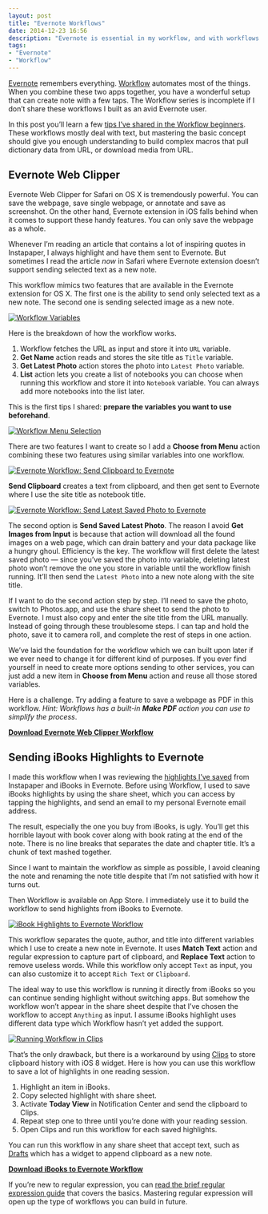 ```yaml
---
layout: post
title: "Evernote Workflows"
date: 2014-12-23 16:56
description: "Evernote is essential in my workflow, and with workflows I can customize how I want the note created easily from Safari and iBooks."
tags:
- "Evernote"
- "Workflow"
---
```


[Evernote](https://www.evernote.com/referral/Registration.action?uid=4069191&sig=f73fab7c71caeed669c2e9a2a93e4023 "Evernote - Sign Up") remembers everything. [Workflow](https://itunes.apple.com/us/app/workflow-powerful-automation/id915249334?mt=8&uo=4&at=11ld6n&ct=workflow+powerful+automation "Workflow: Powerful Automation Made Simple") automates most of the things. When you combine these two apps together, you have a wonderful setup that can create note with a few taps. The Workflow  series is incomplete if I don’t share these workflows I built as an avid Evernote user.

<!-- more -->

In this post you’ll learn a few [tips I’ve shared in the Workflow beginners](http://sayzlim.net/workflow-tips-beginners "Workflow Tips for Beginners - Sayz Lim"). These workflows mostly deal with text, but mastering the basic concept should give you enough understanding to build complex macros that pull dictionary data from URL, or download media from URL.

## Evernote Web Clipper

Evernote Web Clipper for Safari on OS X is tremendously powerful. You can save the webpage, save single webpage, or annotate and save as screenshot. On the other hand, Evernote extension in iOS falls behind when it comes to support these handy features. You can only save the webpage as a whole.

Whenever I’m reading an article that contains a lot of inspiring quotes in Instapaper, I always highlight and have them sent to Evernote. But sometimes I read the article *now* in Safari where Evernote extension doesn’t support sending selected text as a new note.

This workflow mimics two features that are available in the Evernote extension for OS X. The first one is the ability to send only selected text as a new note. The second one is sending selected image as a new note.

[ ![Workflow Variables][163214] ](http://images.sayzlim.net/2014/12/workflow_ec_variables.jpg "Workflow Variables")

[163214]: http://images.sayzlim.net/2014/12/workflow_ec_variables.jpg "Workflow Variables"

Here is the breakdown of how the workflow works.

1. Workflow fetches the URL as input and store it into `URL` variable.
2. **Get Name** action reads and stores the site title as `Title` variable.
3. **Get Latest Photo** action stores the photo into `Latest Photo` variable.
4. **List** action lets you create a list of notebooks you can choose when running this workflow and store it into `Notebook` variable. You can always add more notebooks into the list later.

This is the first tips I shared: **prepare the variables you want to use beforehand**.

[ ![Workflow Menu Selection][163228] ](http://images.sayzlim.net/2014/12/workflow_ec_menu.jpg "Workflow Menu Selection")

[163228]: http://images.sayzlim.net/2014/12/workflow_ec_menu.jpg "Workflow Menu Selection"

There are two features I want to create so I add a **Choose from Menu** action combining these two features using similar variables into one workflow.

[ ![Evernote Workflow: Send Clipboard to Evernote][163254] ](http://images.sayzlim.net/2014/12/workflow_ec_send_clipboard.jpg "Evernote Workflow: Send Clipboard to Evernote")

[163254]: http://images.sayzlim.net/2014/12/workflow_ec_send_clipboard.jpg "Evernote Workflow: Send Clipboard to Evernote"


**Send Clipboard** creates a text from clipboard, and then get sent to Evernote where I use the site title as notebook title.

[ ![Evernote Workflow: Send Latest Saved Photo to Evernote][163317] ](http://images.sayzlim.net/2014/12/workflow_ec_send_photo.jpg "Evernote Workflow: Send Latest Saved Photo to Evernote")

[163317]: http://images.sayzlim.net/2014/12/workflow_ec_send_photo.jpg "Evernote Workflow: Send Latest Saved Photo to Evernote"

The second option is **Send Saved Latest Photo**. The reason I avoid **Get Images from Input** is because that action will download all the found images on a web page, which can drain battery and your data package like a hungry ghoul. Efficiency is the key. The workflow will first delete the latest saved photo — since you’ve saved the photo into variable, deleting latest photo won’t remove the one you store in variable until the workflow finish running. It’ll then send the `Latest Photo` into a new note along with the site title.

If I want to do the second action step by step. I’ll need to save the photo, switch to Photos.app, and use the share sheet to send the photo to Evernote. I must also copy  and enter the site title from the URL manually. Instead of going through these troublesome steps. I can tap and hold the photo, save it to camera roll, and complete the rest of steps in one action.

We’ve laid the foundation for the workflow which we can built upon later if we ever need to change it for different kind of purposes. If you ever find yourself in need to create more options sending to other services, you can just add a new item in **Choose from Menu** action and reuse all those stored variables.

Here is a challenge. Try adding a feature to save a webpage as PDF in this workflow. *Hint: Workflows has a built-in **Make PDF** action you can use to simplify the process*.

[**Download Evernote Web Clipper Workflow**](https://workflow.is/workflows/e2b8d2bc744441d094a1d067dbf36f45 "Download Evernote Web Clipper Workflow")

## Sending iBooks Highlights to Evernote

I made this workflow when I was reviewing the [highlights I’ve saved](http://sayzlim.net/highlight "Highlight - Sayz Lim") from Instapaper and iBooks in Evernote. Before using Workflow, I used to save iBooks highlights by using the share sheet, which you can access by tapping the highlights, and send an email to my personal Evernote email address.

The result, especially the one you buy from iBooks, is ugly. You’ll get this horrible layout with book cover along with book rating at the end of the note. There is no line breaks that separates the date and chapter title. It’s a chunk of text mashed together.

Since I want to maintain the workflow as simple as possible, I avoid cleaning the note and renaming the note title despite that I’m not satisfied with how it turns out.

Then Workflow is available on App Store. I immediately use it to build the workflow to send highlights from iBooks to Evernote.

[ ![iBook Highlights to Evernote Workflow][163348] ](http://images.sayzlim.net/2014/12/workflow_highlight.jpg "iBook Highlights to Evernote Workflow")

[163348]: http://images.sayzlim.net/2014/12/workflow_highlight.jpg "iBook Highlights to Evernote Workflow"

This workflow separates the quote, author, and title into different variables which I use to create a new note in Evernote. It uses **Match Text** action and regular expression to capture part of clipboard, and **Replace Text** action to remove useless words. While this workflow only accept `Text` as input, you can also customize it to accept `Rich Text` or `Clipboard`.

The ideal way to use this workflow is running it directly from iBooks so you can continue sending highlight without switching apps. But somehow the workflow won’t appear in the share sheet despite that I’ve chosen the workflow to accept `Anything` as input. I assume iBooks highlight uses different data type which Workflow hasn’t yet added the support.

[ ![Running Workflow in Clips][163832] ](http://images.sayzlim.net/2014/12/workflow_clips.jpg "Running Workflow in Clips")

[163832]: http://images.sayzlim.net/2014/12/workflow_clips.jpg "Running Workflow in Clips"

That’s the only drawback, but there is a workaround by using [Clips](https://itunes.apple.com/us/app/clips-copy-paste-anywhere/id917638056?mt=8&uo=4&at=11ld6n&ct=clips+copy+paste+anywhere "Clips - Copy and paste anywhere with widget and keyboard") to store clipboard history with iOS 8 widget. Here is how you can use this workflow to save a lot of highlights in one reading session.

1. Highlight an item in iBooks.
2. Copy selected highlight with share sheet.
3. Activate **Today View** in Notification Center and send the clipboard to Clips.
4. Repeat step one to three until you’re done with your reading session.
5. Open Clips and run this workflow for each saved highlights.

You can run this workflow in any share sheet that accept text, such as [Drafts](https://itunes.apple.com/us/app/drafts-4-quickly-capture-notes/id905337691?mt=8&uo=4&at=11ld6n&ct=drafts+4+quickly+capture+notes "Drafts 4 - Quickly Capture Notes, Share Anywhere!") which has a widget to append clipboard as a new note.

[**Download iBooks to Evernote Workflow**](https://workflow.is/workflows/ce7f9d660b59401f9a18d24c50f4598d "Download iBooks to Evernote Workflow")

If you’re new to regular expression, you can [read the brief regular expression guide](http://sayzlim.net/clipboards-regular-expression "Manipulate Clipboards with Regular Expression - Sayz Lim") that covers the basics. Mastering regular expression will open up the type of workflows you can build in future.
